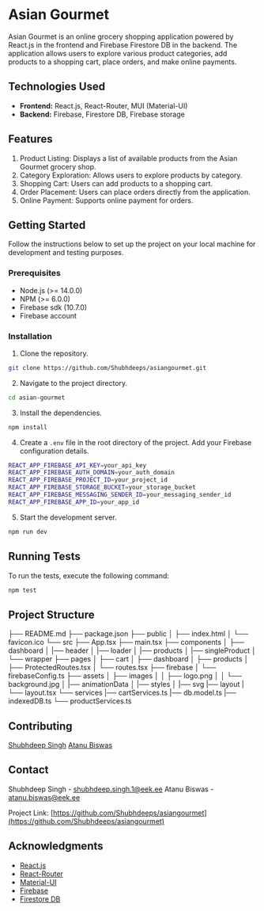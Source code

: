 # Asian Gourmet

Asian Gourmet is an online grocery shopping application powered by React.js in the frontend and Firebase Firestore DB in the backend. The application allows users to explore various product categories, add products to a shopping cart, place orders, and make online payments.

## Technologies Used

- **Frontend:** React.js, React-Router, MUI (Material-UI)
- **Backend:** Firebase, Firestore DB, Firebase storage

## Features

1. Product Listing: Displays a list of available products from the Asian Gourmet grocery shop.
2. Category Exploration: Allows users to explore products by category.
3. Shopping Cart: Users can add products to a shopping cart.
4. Order Placement: Users can place orders directly from the application.
5. Online Payment: Supports online payment for orders.

## Getting Started

Follow the instructions below to set up the project on your local machine for development and testing purposes.

### Prerequisites

- Node.js (>= 14.0.0)
- NPM (>= 6.0.0)
- Firebase sdk (10.7.0)
- Firebase account

### Installation

1. Clone the repository.

```bash
git clone https://github.com/Shubhdeeps/asiangourmet.git
```

2. Navigate to the project directory.

```bash
cd asian-gourmet
```

3. Install the dependencies.

```bash
npm install
```

4. Create a `.env` file in the root directory of the project. Add your Firebase configuration details.

```bash
REACT_APP_FIREBASE_API_KEY=your_api_key
REACT_APP_FIREBASE_AUTH_DOMAIN=your_auth_domain
REACT_APP_FIREBASE_PROJECT_ID=your_project_id
REACT_APP_FIREBASE_STORAGE_BUCKET=your_storage_bucket
REACT_APP_FIREBASE_MESSAGING_SENDER_ID=your_messaging_sender_id
REACT_APP_FIREBASE_APP_ID=your_app_id
```

5. Start the development server.

```bash
npm run dev
```

## Running Tests

To run the tests, execute the following command:

```bash
npm test
```

## Project Structure

├── README.md
├── package.json
├── public
│   ├── index.html
│   └── favicon.ico
└── src
    ├── App.tsx
    ├── main.tsx
    ├── components
    │   ├── dashboard
    │   |── header
    │   |── loader
    │   |── products
    │   |── singleProduct
    │   └── wrapper
    ├── pages
    │   ├── cart
    │   ├── dashboard
    │   ├── products
    │   ├── ProtectedRoutes.tsx
    │   └── routes.tsx
    ├── firebase
    │   └── firebaseConfig.ts
    ├── assets
    │   ├── images
    │   │   ├── logo.png
    │   │   └── background.jpg
    │   |── animationData
    │   |── styles
    │   |── svg
    |── layout
    |   └── layout.tsx
    └── services
        |── cartServices.ts
        |── db.model.ts
        |── indexedDB.ts
        └── productServices.ts


## Contributing

[Shubhdeep Singh](https://github.com/Shubhdeeps)
[Atanu Biswas](https://github.com/Atanu484)

## Contact

Shubhdeep Singh - shubhdeep.singh.1@eek.ee
Atanu Biswas - atanu.biswas@eek.ee

Project Link: [https://github.com/Shubhdeeps/asiangourmet](https://github.com/Shubhdeeps/asiangourmet)

## Acknowledgments

- [React.js](https://reactjs.org/)
- [React-Router](https://reactrouter.com/)
- [Material-UI](https://mui.com/)
- [Firebase](https://firebase.google.com/)
- [Firestore DB](https://firebase.google.com/products/firestore)
